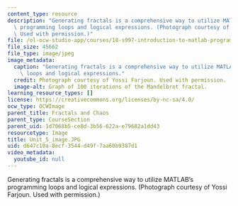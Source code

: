 ```yaml
---
content_type: resource
description: "Generating fractals is a comprehensive way to utilize MATLAB\u2019s\
  \ programming loops and logical expressions. (Photograph courtesy of Yossi Farjoun.\
  \ Used with permission.)"
file: /ol-ocw-studio-app/courses/18-s997-introduction-to-matlab-programming-fall-2011/d647c10a8ecf3544d49f7aa60b9387d1_Unit_5_image.JPG
file_size: 45662
file_type: image/jpeg
image_metadata:
  caption: "Generating fractals is a comprehensive way to utilize MATLAB\u2019s programming\
    \ loops and logical expressions."
  credit: Photograph courtesy of Yossi Farjoun. Used with permission.
  image-alt: Graph of 100 iterations of the Mandelbrot fractal.
learning_resource_types: []
license: https://creativecommons.org/licenses/by-nc-sa/4.0/
ocw_type: OCWImage
parent_title: Fractals and Chaos
parent_type: CourseSection
parent_uid: 1d7068b5-ce8d-3b56-622a-e79682a1dd43
resourcetype: Image
title: Unit_5_image.JPG
uid: d647c10a-8ecf-3544-d49f-7aa60b9387d1
video_metadata:
  youtube_id: null
---
```

Generating fractals is a comprehensive way to utilize MATLAB’s programming loops and logical expressions. (Photograph courtesy of Yossi Farjoun. Used with permission.)